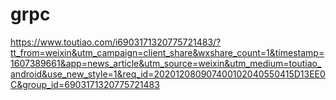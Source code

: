 # grpc
https://www.toutiao.com/i6903171320775721483/?tt_from=weixin&utm_campaign=client_share&wxshare_count=1&timestamp=1607389661&app=news_article&utm_source=weixin&utm_medium=toutiao_android&use_new_style=1&req_id=202012080907400102040550415D13EE0C&group_id=6903171320775721483



